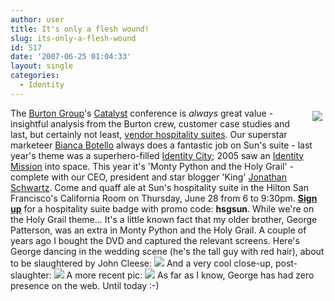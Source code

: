```yaml
---
author: user
title: It's only a flesh wound!
slug: its-only-a-flesh-wound
id: 517
date: '2007-06-25 01:04:33'
layout: single
categories:
  - Identity
---
```


<span class="snap_nopreview" style="margin: 5px; float: right;">[![](http://ec1.images-amazon.com/images/I/51NA7K3PTBL._AA200_.jpg)](http://www.amazon.com/exec/obidos/ASIN/B00005O3VC/superpatterns-20)</span> The [Burton Group](http://www.burtongroup.com/)'s [Catalyst](http://catalyst.burtongroup.com/) conference is _always_ great value - insightful analysis from the Burton crew, customer case studies and last, but certainly not least, [vendor hospitality suites](http://catalyst.burtongroup.com/NA07/hospitality_vendors.htm). Our superstar marketeer [Bianca Botello](http://blogs.sun.com/idmbuzz/) always does a fantastic job on Sun's suite - last year's theme was a superhero-filled [Identity City](http://blog.superpat.com/2006/06/21/a-catalyst-with-a-difference-this-year/); 2005 saw an [Identity Mission](http://blog.superpat.com/2005/07/15/that-was-the-catalyst-that-was/) into space. This year it's 'Monty Python and the Holy Grail' - complete with our CEO, president and star blogger 'King' [Jonathan Schwartz](http://blogs.sun.com/jonathan/). Come and quaff ale at Sun's hospitality suite in the Hilton San Francisco's California Room on Thursday, June 28 from 6 to 9:30pm. [**Sign up**](https://register.burtongroup.com/CatalystNA2007/HospitalitySuites/) for a hospitality suite badge with promo code: **hsgsun**. While we're on the Holy Grail theme... It's a little known fact that my older brother, George Patterson, was an extra in Monty Python and the Holy Grail. A couple of years ago I bought the DVD and captured the relevant screens. Here's George dancing in the wedding scene (he's the tall guy with red hair), about to be slaughtered by John Cleese: [![](http://blog.superpat.com/wp-content/uploads/2009/09/Geordie1_sm.jpg)](http://blog.superpat.com/wp-content/uploads/2009/09/Geordie1.jpg) And a very cool close-up, post-slaughter: [![](http://blog.superpat.com/wp-content/uploads/2009/09/Geordie2_sm.jpg)](http://blog.superpat.com/wp-content/uploads/2009/09/Geordie2.jpg) A more recent pic: ![](http://blog.superpat.com/wp-content/uploads/2009/09/Geordie3.jpg) As far as I know, George has had zero presence on the web. Until today :-)